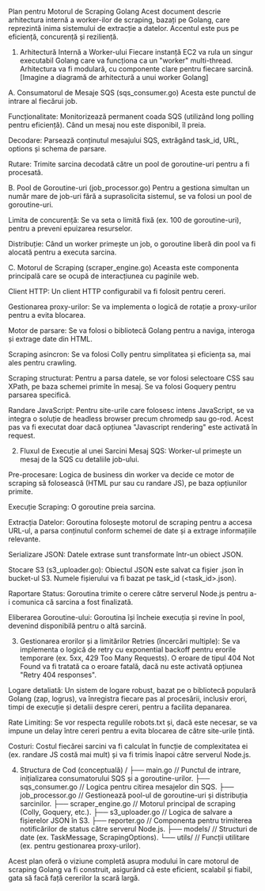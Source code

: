 Plan pentru Motorul de Scraping Golang
Acest document descrie arhitectura internă a worker-ilor de scraping, bazați pe Golang, care reprezintă inima sistemului de extracție a datelor. Accentul este pus pe eficiență, concurență și reziliență.

1. Arhitectură Internă a Worker-ului
Fiecare instanță EC2 va rula un singur executabil Golang care va funcționa ca un "worker" multi-thread. Arhitectura va fi modulară, cu componente clare pentru fiecare sarcină. [Imagine a diagramă de arhitectură a unui worker Golang]

A. Consumatorul de Mesaje SQS (sqs_consumer.go)
Acesta este punctul de intrare al fiecărui job.

Funcționalitate: Monitorizează permanent coada SQS (utilizând long polling pentru eficiență). Când un mesaj nou este disponibil, îl preia.

Decodare: Parsează conținutul mesajului SQS, extrăgând task_id, URL, options și schema de parsare.

Rutare: Trimite sarcina decodată către un pool de goroutine-uri pentru a fi procesată.

B. Pool de Goroutine-uri (job_processor.go)
Pentru a gestiona simultan un număr mare de job-uri fără a suprasolicita sistemul, se va folosi un pool de goroutine-uri.

Limita de concurență: Se va seta o limită fixă (ex. 100 de goroutine-uri), pentru a preveni epuizarea resurselor.

Distribuție: Când un worker primește un job, o goroutine liberă din pool va fi alocată pentru a executa sarcina.

C. Motorul de Scraping (scraper_engine.go)
Aceasta este componenta principală care se ocupă de interacțiunea cu paginile web.

Client HTTP: Un client HTTP configurabil va fi folosit pentru cereri.

Gestionarea proxy-urilor: Se va implementa o logică de rotație a proxy-urilor pentru a evita blocarea.

Motor de parsare: Se va folosi o bibliotecă Golang pentru a naviga, interoga și extrage date din HTML.

Scraping asincron: Se va folosi Colly pentru simplitatea și eficiența sa, mai ales pentru crawling.

Scraping structurat: Pentru a parsa datele, se vor folosi selectoare CSS sau XPath, pe baza schemei primite în mesaj. Se va folosi Goquery pentru parsarea specifică.

Randare JavaScript: Pentru site-urile care folosesc intens JavaScript, se va integra o soluție de headless browser precum chromedp sau go-rod. Acest pas va fi executat doar dacă opțiunea "Javascript rendering" este activată în request.

2. Fluxul de Execuție al unei Sarcini
Mesaj SQS: Worker-ul primește un mesaj de la SQS cu detaliile job-ului.

Pre-procesare: Logica de business din worker va decide ce motor de scraping să folosească (HTML pur sau cu randare JS), pe baza opțiunilor primite.

Execuție Scraping: O goroutine preia sarcina.

Extracția Datelor: Goroutina folosește motorul de scraping pentru a accesa URL-ul, a parsa conținutul conform schemei de date și a extrage informațiile relevante.

Serializare JSON: Datele extrase sunt transformate într-un obiect JSON.

Stocare S3 (s3_uploader.go): Obiectul JSON este salvat ca fișier .json în bucket-ul S3. Numele fișierului va fi bazat pe task_id (<task_id>.json).

Raportare Status: Goroutina trimite o cerere către serverul Node.js pentru a-i comunica că sarcina a fost finalizată.

Eliberarea Goroutine-ului: Goroutina își încheie execuția și revine în pool, devenind disponibilă pentru o altă sarcină.

3. Gestionarea erorilor și a limitărilor
Retries (încercări multiple): Se va implementa o logică de retry cu exponential backoff pentru erorile temporare (ex. 5xx, 429 Too Many Requests). O eroare de tipul 404 Not Found va fi tratată ca o eroare fatală, dacă nu este activată opțiunea "Retry 404 responses".

Logare detaliată: Un sistem de logare robust, bazat pe o bibliotecă populară Golang (zap, logrus), va înregistra fiecare pas al procesării, inclusiv erori, timpi de execuție și detalii despre cereri, pentru a facilita depanarea.

Rate Limiting: Se vor respecta regulile robots.txt și, dacă este necesar, se va impune un delay între cereri pentru a evita blocarea de către site-urile țintă.

Costuri: Costul fiecărei sarcini va fi calculat în funcție de complexitatea ei (ex. randare JS costă mai mult) și va fi trimis înapoi către serverul Node.js.

4. Structura de Cod (conceptuală)
/
├── main.go               // Punctul de intrare, inițializarea consumatorului SQS și a goroutine-urilor.
├── sqs_consumer.go       // Logica pentru citirea mesajelor din SQS.
├── job_processor.go      // Gestionează pool-ul de goroutine-uri și distribuția sarcinilor.
├── scraper_engine.go     // Motorul principal de scraping (Colly, Goquery, etc.).
├── s3_uploader.go        // Logica de salvare a fișierelor JSON în S3.
├── reporter.go           // Componenta pentru trimiterea notificărilor de status către serverul Node.js.
├── models/               // Structuri de date (ex. TaskMessage, ScrapingOptions).
└── utils/                // Funcții utilitare (ex. pentru gestionarea proxy-urilor).

Acest plan oferă o viziune completă asupra modului în care motorul de scraping Golang va fi construit, asigurând că este eficient, scalabil și fiabil, gata să facă față cererilor la scară largă.